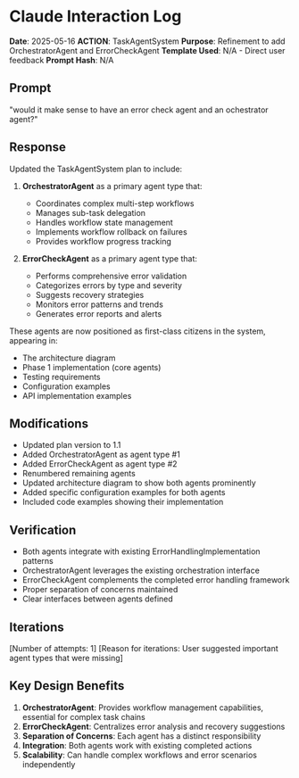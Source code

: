 # Claude Interaction Log

**Date**: 2025-05-16
**ACTION**: TaskAgentSystem
**Purpose**: Refinement to add OrchestratorAgent and ErrorCheckAgent
**Template Used**: N/A - Direct user feedback
**Prompt Hash**: N/A

## Prompt

"would it make sense to have an error check agent and an ochestrator agent?"

## Response

Updated the TaskAgentSystem plan to include:

1. **OrchestratorAgent** as a primary agent type that:

   - Coordinates complex multi-step workflows
   - Manages sub-task delegation
   - Handles workflow state management
   - Implements workflow rollback on failures
   - Provides workflow progress tracking

2. **ErrorCheckAgent** as a primary agent type that:
   - Performs comprehensive error validation
   - Categorizes errors by type and severity
   - Suggests recovery strategies
   - Monitors error patterns and trends
   - Generates error reports and alerts

These agents are now positioned as first-class citizens in the system, appearing in:

- The architecture diagram
- Phase 1 implementation (core agents)
- Testing requirements
- Configuration examples
- API implementation examples

## Modifications

- Updated plan version to 1.1
- Added OrchestratorAgent as agent type #1
- Added ErrorCheckAgent as agent type #2
- Renumbered remaining agents
- Updated architecture diagram to show both agents prominently
- Added specific configuration examples for both agents
- Included code examples showing their implementation

## Verification

- Both agents integrate with existing ErrorHandlingImplementation patterns
- OrchestratorAgent leverages the existing orchestration interface
- ErrorCheckAgent complements the completed error handling framework
- Proper separation of concerns maintained
- Clear interfaces between agents defined

## Iterations

[Number of attempts: 1]
[Reason for iterations: User suggested important agent types that were missing]

## Key Design Benefits

1. **OrchestratorAgent**: Provides workflow management capabilities, essential for complex task chains
2. **ErrorCheckAgent**: Centralizes error analysis and recovery suggestions
3. **Separation of Concerns**: Each agent has a distinct responsibility
4. **Integration**: Both agents work with existing completed actions
5. **Scalability**: Can handle complex workflows and error scenarios independently
